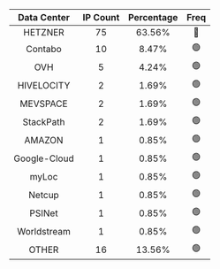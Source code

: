 | Data Center | IP Count | Percentage | Freq |
|:------------:|:--------:|:-----------:|:-----:|
| HETZNER | 75 | 63.56% | 🔴 |
| Contabo | 10 | 8.47% | 🟢 |
| OVH | 5 | 4.24% | 🟢 |
| HIVELOCITY | 2 | 1.69% | 🟢 |
| MEVSPACE | 2 | 1.69% | 🟢 |
| StackPath | 2 | 1.69% | 🟢 |
| AMAZON | 1 | 0.85% | 🟢 |
| Google-Cloud | 1 | 0.85% | 🟢 |
| myLoc | 1 | 0.85% | 🟢 |
| Netcup | 1 | 0.85% | 🟢 |
| PSINet | 1 | 0.85% | 🟢 |
| Worldstream | 1 | 0.85% | 🟢 |
| OTHER | 16 | 13.56% | 🟢 |